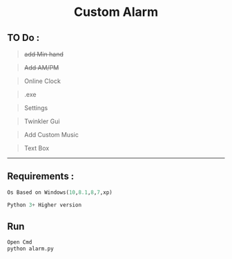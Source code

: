 <h1 align="center">Custom Alarm</h1>

## TO Do :

> ~~add Min hand~~

> ~~Add AM/PM~~

>Online Clock

>.exe 

>Settings

>Twinkler Gui

>Add Custom Music

>Text Box

___

## Requirements :

```python
Os Based on Windows(10,8.1,8,7,xp)

Python 3+ Higher version

```


## Run

```python
Open Cmd
python alarm.py

```
